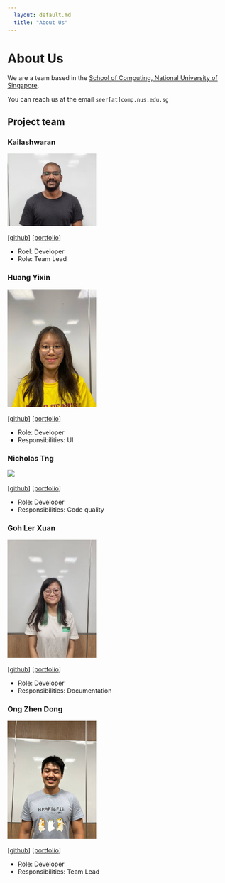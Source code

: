```yaml
---
  layout: default.md
  title: "About Us"
---
```


# About Us

We are a team based in the [School of Computing, National University of Singapore](http://www.comp.nus.edu.sg).

You can reach us at the email `seer[at]comp.nus.edu.sg`

## Project team

### Kailashwaran

<img src="images/kailash201.png" width="200px">

[[github](http://github.com/Kailash201)]
[[portfolio](team/Kailash201.md)]

* Roel: Developer
* Role: Team Lead

### Huang Yixin

<img src="images/coderhuang559.png" width="200px">

[[github](http://github.com/coderhuang559)]
[[portfolio](team/coderhuang559.md)]

* Role: Developer
* Responsibilities: UI

### Nicholas Tng

<img src="images/nicholastng010601.png" width="200px">

[[github](http://github.com/nicholastng010601)]
[[portfolio](team/nicholastng010601.md)]

* Role: Developer
* Responsibilities: Code quality

### Goh Ler Xuan

<img src="images/lerxuann.png" width="200px">

[[github](http://github.com/lerxuann)]
[[portfolio](team/lerxuann.md)]

* Role: Developer
* Responsibilities: Documentation

### Ong Zhen Dong

<img src="images/zd292.png" width="200px">

[[github](https://github.com/zd292)]
[[portfolio](team/zd292.md)]

* Role: Developer
* Responsibilities: Team Lead
